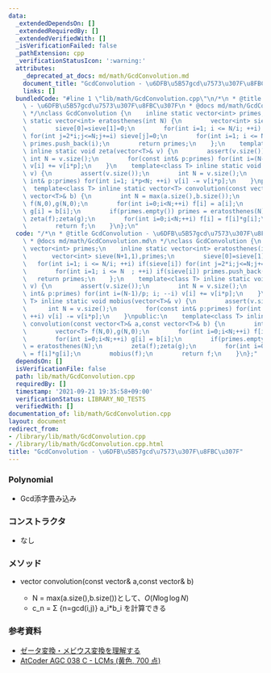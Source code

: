 ```yaml
---
data:
  _extendedDependsOn: []
  _extendedRequiredBy: []
  _extendedVerifiedWith: []
  _isVerificationFailed: false
  _pathExtension: cpp
  _verificationStatusIcon: ':warning:'
  attributes:
    _deprecated_at_docs: md/math/GcdConvolution.md
    document_title: "GcdConvolution - \u6DFB\u5B57gcd\u7573\u307F\u8FBC\u307F"
    links: []
  bundledCode: "#line 1 \"lib/math/GcdConvolution.cpp\"\n/*\n * @title GcdConvolution\
    \ - \u6DFB\u5B57gcd\u7573\u307F\u8FBC\u307F\n * @docs md/math/GcdConvolution.md\n\
    \ */\nclass GcdConvolution {\n    inline static vector<int> primes;\n    inline\
    \ static vector<int> eratosthenes(int N) {\n        vector<int> sieve(N+1,1),primes;\n\
    \        sieve[0]=sieve[1]=0;\n        for(int i=1; i <= N/i; ++i) if(sieve[i])\
    \ for(int j=2*i;j<=N;j+=i) sieve[j]=0;\n        for(int i=1; i <= N  ; ++i) if(sieve[i])\
    \ primes.push_back(i);\n        return primes;\n    };\n    template<class T>\
    \ inline static void zeta(vector<T>& v) {\n        assert(v.size());\n       \
    \ int N = v.size();\n        for(const int& p:primes) for(int i=(N-1)/p; i; --i)\
    \ v[i] += v[i*p];\n    }\n    template<class T> inline static void mobius(vector<T>&\
    \ v) {\n        assert(v.size());\n        int N = v.size();\n        for(const\
    \ int& p:primes) for(int i=1; i*p<N; ++i) v[i] -= v[i*p];\n    }\npublic:\n  \
    \  template<class T> inline static vector<T> convolution(const vector<T>& a,const\
    \ vector<T>& b) {\n        int N = max(a.size(),b.size());\n        vector<T>\
    \ f(N,0),g(N,0);\n        for(int i=0;i<N;++i) f[i] = a[i];\n        for(int i=0;i<N;++i)\
    \ g[i] = b[i];\n        if(primes.empty()) primes = eratosthenes(N);\n       \
    \ zeta(f);zeta(g);\n        for(int i=0;i<N;++i) f[i] = f[i]*g[i];\n        mobius(f);\n\
    \        return f;\n    }\n};\n"
  code: "/*\n * @title GcdConvolution - \u6DFB\u5B57gcd\u7573\u307F\u8FBC\u307F\n\
    \ * @docs md/math/GcdConvolution.md\n */\nclass GcdConvolution {\n    inline static\
    \ vector<int> primes;\n    inline static vector<int> eratosthenes(int N) {\n \
    \       vector<int> sieve(N+1,1),primes;\n        sieve[0]=sieve[1]=0;\n     \
    \   for(int i=1; i <= N/i; ++i) if(sieve[i]) for(int j=2*i;j<=N;j+=i) sieve[j]=0;\n\
    \        for(int i=1; i <= N  ; ++i) if(sieve[i]) primes.push_back(i);\n     \
    \   return primes;\n    };\n    template<class T> inline static void zeta(vector<T>&\
    \ v) {\n        assert(v.size());\n        int N = v.size();\n        for(const\
    \ int& p:primes) for(int i=(N-1)/p; i; --i) v[i] += v[i*p];\n    }\n    template<class\
    \ T> inline static void mobius(vector<T>& v) {\n        assert(v.size());\n  \
    \      int N = v.size();\n        for(const int& p:primes) for(int i=1; i*p<N;\
    \ ++i) v[i] -= v[i*p];\n    }\npublic:\n    template<class T> inline static vector<T>\
    \ convolution(const vector<T>& a,const vector<T>& b) {\n        int N = max(a.size(),b.size());\n\
    \        vector<T> f(N,0),g(N,0);\n        for(int i=0;i<N;++i) f[i] = a[i];\n\
    \        for(int i=0;i<N;++i) g[i] = b[i];\n        if(primes.empty()) primes\
    \ = eratosthenes(N);\n        zeta(f);zeta(g);\n        for(int i=0;i<N;++i) f[i]\
    \ = f[i]*g[i];\n        mobius(f);\n        return f;\n    }\n};"
  dependsOn: []
  isVerificationFile: false
  path: lib/math/GcdConvolution.cpp
  requiredBy: []
  timestamp: '2021-09-21 19:35:58+09:00'
  verificationStatus: LIBRARY_NO_TESTS
  verifiedWith: []
documentation_of: lib/math/GcdConvolution.cpp
layout: document
redirect_from:
- /library/lib/math/GcdConvolution.cpp
- /library/lib/math/GcdConvolution.cpp.html
title: "GcdConvolution - \u6DFB\u5B57gcd\u7573\u307F\u8FBC\u307F"
---
```

### Polynomial
- Gcd添字畳み込み

### コンストラクタ
- なし

### メソッド
- vector<T> convolution(const vector<T>& a,const vector<T>& b) 
  - N = max(a.size(),b.size())として、$O(N\log\log N)$
  - c_n = Σ {n=gcd(i,j)} a_i*b_i を計算できる
  
### 参考資料
- [ゼータ変換・メビウス変換を理解する](https://qiita.com/convexineq/items/afc84dfb9ee4ec4a67d5)
- [AtCoder AGC 038 C - LCMs (黄色, 700 点)](https://drken1215.hatenablog.com/entry/2020/11/06/031600)
